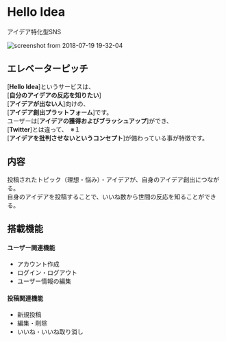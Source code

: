 # Hello Idea
アイデア特化型SNS

![screenshot from 2018-07-19 19-32-04](https://user-images.githubusercontent.com/20394831/43624529-fd8fcc16-9722-11e8-87d6-61d844b23873.png)

## エレベーターピッチ
\[**Hello Idea**\]というサービスは、  
\[**自分のアイデアの反応を知りたい**\]  
\[**アイデアが出ない人**\]向けの、  
\[**アイデア創出プラットフォーム**\]です。  
ユーザーは\[**アイデアの獲得およびブラッシュアップ**\]ができ、  
\[**Twitter**\]とは違って、　※１  
\[**アイデアを批判させないというコンセプト**\]が備わっている事が特徴です。  

## 内容
投稿されたトピック（理想・悩み）・アイデアが、自身のアイデア創出につながる。  
自身のアイデアを投稿することで、いいね数から世間の反応を知ることができる。

## 搭載機能
#### ユーザー関連機能
  - アカウント作成
  - ログイン・ログアウト
  - ユーザー情報の編集
#### 投稿関連機能
  - 新規投稿
  - 編集・削除
  - いいね・いいね取り消し
